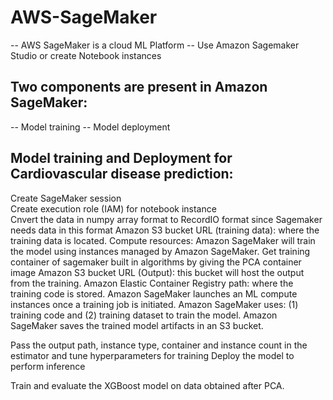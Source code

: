 # AWS-SageMaker

-- AWS SageMaker is a cloud ML Platform
-- Use Amazon Sagemaker Studio or create Notebook instances

## Two components are present in Amazon SageMaker: 
-- Model training 
-- Model deployment

##  Model training and Deployment for Cardiovascular disease prediction:


 Create SageMaker session <br /> 
 Create execution role (IAM) for notebook instance <br />
Cnvert the data in numpy array format to RecordIO format since Sagemaker needs data in this format
Amazon S3 bucket URL (training data): where the training data is located.
Compute resources: Amazon SageMaker will train the model using instances managed by Amazon SageMaker.
Get training container of sagemaker built in algorithms by giving the PCA container image
Amazon S3 bucket URL (Output): this bucket will host the output from the training.
Amazon Elastic Container Registry path: where the training code is stored. 
Amazon SageMaker launches an ML compute instances once a training job is initiated. 
Amazon SageMaker uses: (1) training code and (2) training dataset to train the model. 
Amazon SageMaker saves the trained model artifacts in an S3 bucket.

Pass the output path, instance type, container and instance count in the estimator and tune hyperparameters for training 
Deploy the model to perform inference

Train and evaluate the XGBoost model on data obtained after PCA.



